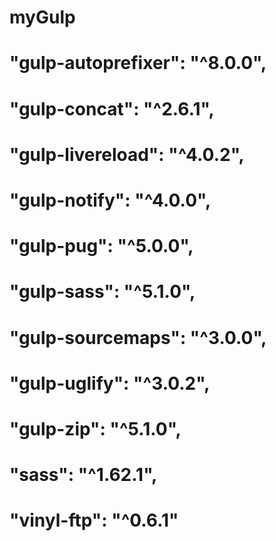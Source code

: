 # myGulp

# "gulp-autoprefixer": "^8.0.0",
# "gulp-concat": "^2.6.1",
# "gulp-livereload": "^4.0.2",
# "gulp-notify": "^4.0.0",
# "gulp-pug": "^5.0.0",
# "gulp-sass": "^5.1.0",
# "gulp-sourcemaps": "^3.0.0",
# "gulp-uglify": "^3.0.2",
# "gulp-zip": "^5.1.0",
# "sass": "^1.62.1",
# "vinyl-ftp": "^0.6.1"
